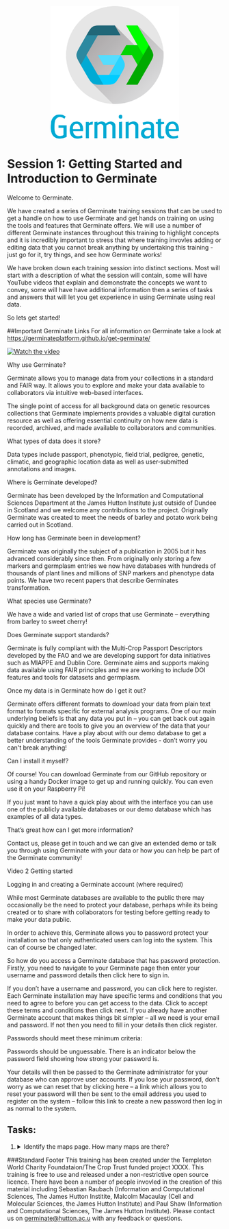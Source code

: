<!-- Use these horrible HTML tag attributes because Markdown only supports limited HTML/CSS -->
<p align="center">
  <img src="img/germinate-square-name.svg" width="300" alt="Crop Trust">
</p>


# Session 1: Getting Started and Introduction to Germinate

Welcome to Germinate.

We have created a series of Germinate training sessions that can be used to get a handle on how to use Germinate and get hands on training on using the tools and features that Germinate offers. We will use a number of different Germinate instances throughout this training to highlight concepts and it is incredibly important to stress that where training invovles adding or editing data that you cannot break anything by undertaking this training - just go for it, try things, and see how Germinate works!

We have broken down each training session into distinct sections. Most will start with a description of what the session will contain, some will have YouTube videos that explain and demonstrate the concepts we want to convey, some will have have additional information then a series of tasks and answers that will let you get experience in using Germinate using real data.

So lets get started!

##Important Germinate Links
For all information on Germinate take a look at https://germinateplatform.github.io/get-germinate/


[![Watch the video](https://img.youtube.com/vi/w8CWSS2Whh4/default.jpg)](https://youtu.be/w8CWSS2Whh4)

Why use Germinate? 

Germinate allows you to manage data from your collections in a standard and FAIR way. It allows you to explore and make your data available to collaborators via intuitive web-based interfaces. 

The single point of access for all background data on genetic resources collections that Germinate implements provides a valuable digital curation resource as well as offering essential continuity on how new data is recorded, archived, and made available to collaborators and communities. 

What types of data does it store? 

Data types include passport, phenotypic, field trial, pedigree, genetic, climatic, and geographic location data as well as user‐submitted annotations and images. 

Where is Germinate developed? 

Germinate has been developed by the Information and Computational Sciences Department at the James Hutton Institute just outside of Dundee in Scotland and we welcome any contributions to the project. Originally Germinate was created to meet the needs of barley and potato work being carried out in Scotland. 

How long has Germinate been in development? 

Germinate was originally the subject of a publication in 2005 but it has advanced considerably since then. From originally only storing a few markers and germplasm entries we now have databases with hundreds of thousands of plant lines and millions of SNP markers and phenotype data points. We have two recent papers that describe Germinates transformation. 

What species use Germinate? 

We have a wide and varied list of crops that use Germinate – everything from barley to sweet cherry! 

Does Germinate support standards? 

Germinate is fully compliant with the Multi‐Crop Passport Descriptors developed by the FAO and we are developing support for data initiatives such as MIAPPE and Dublin Core. Germinate aims and supports making data available using FAIR principles and we are working to include DOI features and tools for datasets and germplasm. 

Once my data is in Germinate how do I get it out? 

Germinate offers different formats to download your data from plain text format to formats specific for external analysis programs. One of our main underlying beliefs is that any data you put in – you can get back out again quickly and there are tools to give you an overview of the data that your database contains. Have a play about with our demo database to get a better understanding of the tools Germinate provides - don’t worry you can't break anything! 

Can I install it myself? 

Of course! You can download Germinate from our GitHub repository or using a handy Docker image to get up and running quickly. You can even use it on your Raspberry Pi! 

If you just want to have a quick play about with the interface you can use one of the publicly available databases or our demo database which has examples of all data types. 

That’s great how can I get more information? 

Contact us, please get in touch and we can give an extended demo or talk you through using Germinate with your data or how you can help be part of the Germinate community! 

 

Video 2 Getting started 

Logging in and creating a Germinate account (where required) 

While most Germinate databases are available to the public there may occasionally be the need to protect your database, perhaps while its being created or to share with collaborators for testing before getting ready to make your data public. 

In order to achieve this, Germinate allows you to password protect your installation so that only authenticated users can log into the system. This can of course be changed later. 

So how do you access a Germinate database that has password protection. Firstly, you need to navigate to your Germinate page then enter your username and password details then click here to sign in.  

If you don’t have a username and password, you can click here to register. Each Germinate installation may have specific terms and conditions that you need to agree to before you can get access to the data. Click to accept these terms and conditions then click next. If you already have another Germinate account that makes things bit simpler – all we need is your email and password. If not then you need to fill in your details then click register. 

Passwords should meet these minimum criteria:  

Passwords should be unguessable. There is an indicator below the password field showing how strong your password is. 

Your details will then be passed to the Germinate administrator for your database who can approve user accounts. If you lose your password, don’t worry as we can reset that by clicking here – a link which allows you to reset your password will then be sent to the email address you used to register on the system – follow this link to create a new password then log in as normal to the system. 

## Tasks:

1. <details><summary>Identify the maps page. How many maps are there?</summary>Answer: X</details>

###Standard Footer
This training has been created under the Templeton World Charity Foundataion/The Crop Trust funded project XXXX. This training is free to use and released under a non-restrictive open source licence. There have been a number of people invovled in the creation of this material including Sebastian Raubach (Information and Computational Sciences, The James Hutton Institite, Malcolm Macaulay (Cell and Molecular Sciences, the James Hutton Institute) and Paul Shaw (Information and Computational Sciences, The James Hutton Institute). Please contact us on germinate@hutton.ac.u with any feedback or questions.

